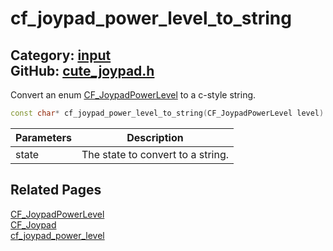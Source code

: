 [//]: # (This file is automatically generated by Cute Framework's docs parser.)
[//]: # (Do not edit this file by hand!)
[//]: # (See: https://github.com/RandyGaul/cute_framework/blob/master/samples/docs_parser.cpp)
[](../header.md ':include')

# cf_joypad_power_level_to_string

Category: [input](/api_reference?id=input)  
GitHub: [cute_joypad.h](https://github.com/RandyGaul/cute_framework/blob/master/include/cute_joypad.h)  
---

Convert an enum [CF_JoypadPowerLevel](/input/cf_joypadpowerlevel.md) to a c-style string.

```cpp
const char* cf_joypad_power_level_to_string(CF_JoypadPowerLevel level)
```

Parameters | Description
--- | ---
state | The state to convert to a string.

## Related Pages

[CF_JoypadPowerLevel](/input/cf_joypadpowerlevel.md)  
[CF_Joypad](/input/cf_joypad.md)  
[cf_joypad_power_level](/input/cf_joypad_power_level.md)  
